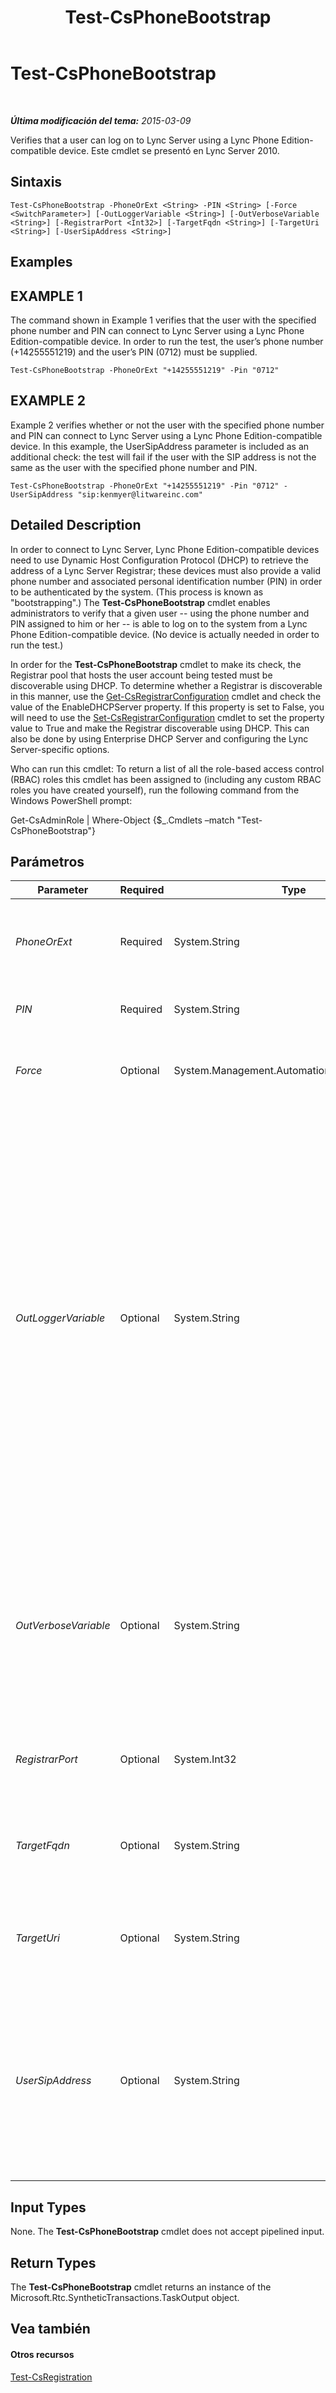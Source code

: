 ﻿---
title: Test-CsPhoneBootstrap
TOCTitle: Test-CsPhoneBootstrap
ms:assetid: b132446b-f264-405e-8e3a-971ab1c37694
ms:mtpsurl: https://technet.microsoft.com/es-es/library/Gg412852(v=OCS.15)
ms:contentKeyID: 48276385
ms.date: 01/07/2017
mtps_version: v=OCS.15
ms.translationtype: HT
---

# Test-CsPhoneBootstrap

 

_**Última modificación del tema:** 2015-03-09_

Verifies that a user can log on to Lync Server using a Lync Phone Edition-compatible device. Este cmdlet se presentó en Lync Server 2010.

## Sintaxis

    Test-CsPhoneBootstrap -PhoneOrExt <String> -PIN <String> [-Force <SwitchParameter>] [-OutLoggerVariable <String>] [-OutVerboseVariable <String>] [-RegistrarPort <Int32>] [-TargetFqdn <String>] [-TargetUri <String>] [-UserSipAddress <String>]

## Examples

## EXAMPLE 1

The command shown in Example 1 verifies that the user with the specified phone number and PIN can connect to Lync Server using a Lync Phone Edition-compatible device. In order to run the test, the user’s phone number (+14255551219) and the user’s PIN (0712) must be supplied.

    Test-CsPhoneBootstrap -PhoneOrExt "+14255551219" -Pin "0712"

## EXAMPLE 2

Example 2 verifies whether or not the user with the specified phone number and PIN can connect to Lync Server using a Lync Phone Edition-compatible device. In this example, the UserSipAddress parameter is included as an additional check: the test will fail if the user with the SIP address is not the same as the user with the specified phone number and PIN.

    Test-CsPhoneBootstrap -PhoneOrExt "+14255551219" -Pin "0712" -UserSipAddress "sip:kenmyer@litwareinc.com"

## Detailed Description

In order to connect to Lync Server, Lync Phone Edition-compatible devices need to use Dynamic Host Configuration Protocol (DHCP) to retrieve the address of a Lync Server Registrar; these devices must also provide a valid phone number and associated personal identification number (PIN) in order to be authenticated by the system. (This process is known as "bootstrapping".) The **Test-CsPhoneBootstrap** cmdlet enables administrators to verify that a given user -- using the phone number and PIN assigned to him or her -- is able to log on to the system from a Lync Phone Edition-compatible device. (No device is actually needed in order to run the test.)

In order for the **Test-CsPhoneBootstrap** cmdlet to make its check, the Registrar pool that hosts the user account being tested must be discoverable using DHCP. To determine whether a Registrar is discoverable in this manner, use the [Get-CsRegistrarConfiguration](get-csregistrarconfiguration.md) cmdlet and check the value of the EnableDHCPServer property. If this property is set to False, you will need to use the [Set-CsRegistrarConfiguration](set-csregistrarconfiguration.md) cmdlet to set the property value to True and make the Registrar discoverable using DHCP. This can also be done by using Enterprise DHCP Server and configuring the Lync Server-specific options.

Who can run this cmdlet: To return a list of all the role-based access control (RBAC) roles this cmdlet has been assigned to (including any custom RBAC roles you have created yourself), run the following command from the Windows PowerShell prompt:

Get-CsAdminRole | Where-Object {$\_.Cmdlets –match "Test-CsPhoneBootstrap"}

## Parámetros


<table>
<colgroup>
<col style="width: 25%" />
<col style="width: 25%" />
<col style="width: 25%" />
<col style="width: 25%" />
</colgroup>
<thead>
<tr class="header">
<th>Parameter</th>
<th>Required</th>
<th>Type</th>
<th>Description</th>
</tr>
</thead>
<tbody>
<tr class="odd">
<td><p><em>PhoneOrExt</em></p></td>
<td><p>Required</p></td>
<td><p>System.String</p></td>
<td><p>Telephone number or extension of the user account being tested. For example: -PhoneOrExt &quot;+14255551219&quot;.</p></td>
</tr>
<tr class="even">
<td><p><em>PIN</em></p></td>
<td><p>Required</p></td>
<td><p>System.String</p></td>
<td><p>PIN of the user account being tested.</p></td>
</tr>
<tr class="odd">
<td><p><em>Force</em></p></td>
<td><p>Optional</p></td>
<td><p>System.Management.Automation.SwitchParameter</p></td>
<td><p>Suppresses the display of any non-fatal error message that might occur when running the command.</p></td>
</tr>
<tr class="even">
<td><p><em>OutLoggerVariable</em></p></td>
<td><p>Optional</p></td>
<td><p>System.String</p></td>
<td><p>When present, detailed output from running the cmdlet will be stored in the specified variable. This variable includes a pair of methods – ToHTML and ToXML – that can then be used to save that output to either an HTML or an XML file.</p>
<p>To store output in a logger variable named $TestOutput use the following syntax:</p>
<p>-OutLoggerVariable TestOutput</p>
<p>Note: Do not use prepend a $ character when specifying the variable name.To save the information stored in the logger variable to an HTML file, use a command similar to this:</p>
<p>$TestOutput.ToHTML() &gt; C:\Logs\TestOutput.html</p>
<p>To save the information stored in the logger variable to an XML file, use a command similar to this:</p>
<p></p>
<p>$TestOutput.ToXML() &gt; C:\Logs\TestOutput.xml</p></td>
</tr>
<tr class="odd">
<td><p><em>OutVerboseVariable</em></p></td>
<td><p>Optional</p></td>
<td><p>System.String</p></td>
<td><p>When present, detailed output from running the cmdlet will be stored in the specified variable. For example, to store output in a variable named $TestOutput use the following syntax:</p>
<p>-OutVerboseVariable TestOutput</p>
<p>Do not prepend a $ character when specifying the variable name.</p></td>
</tr>
<tr class="even">
<td><p><em>RegistrarPort</em></p></td>
<td><p>Optional</p></td>
<td><p>System.Int32</p></td>
<td><p>SIP port used by the Registrar service. This parameter is not required if the Registrar uses the default port 5061.</p></td>
</tr>
<tr class="odd">
<td><p><em>TargetFqdn</em></p></td>
<td><p>Optional</p></td>
<td><p>System.String</p></td>
<td><p>Fully qualified domain name (FQDN) of the Registrar pool that hosts the user account to be tested. If not specified, then DHCP discovery will be used to locate the Registrar pool.</p></td>
</tr>
<tr class="even">
<td><p><em>TargetUri</em></p></td>
<td><p>Optional</p></td>
<td><p>System.String</p></td>
<td><p>URL of the certificate provisioning service. If this parameter is not included, then the DHCP discovery will be used to locate the target URI.</p></td>
</tr>
<tr class="odd">
<td><p><em>UserSipAddress</em></p></td>
<td><p>Optional</p></td>
<td><p>System.String</p></td>
<td><p>SIP address for the user account used in the text; for example: -UserSipAddress &quot;sip:kenmyer@litwareinc.com&quot;. The UserSipAddress parameter must reference the supplied phone number and PIN; the test will fail if the included phone number and PIN do not belong to the user specified by the UserSipAddress parameter. Note that the SIP address must include the &quot;sip:&quot; prefix.</p></td>
</tr>
</tbody>
</table>


## Input Types

None. The **Test-CsPhoneBootstrap** cmdlet does not accept pipelined input.

## Return Types

The **Test-CsPhoneBootstrap** cmdlet returns an instance of the Microsoft.Rtc.SyntheticTransactions.TaskOutput object.

## Vea también

#### Otros recursos

[Test-CsRegistration](test-csregistration.md)

